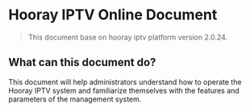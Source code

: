 # Hooray IPTV Online Document

> This document base on hooray iptv platform version 2.0.24. 

## What can this document do?

This document will help administrators understand how to operate the Hooray IPTV system and familiarize themselves with the features and parameters of the management system.
